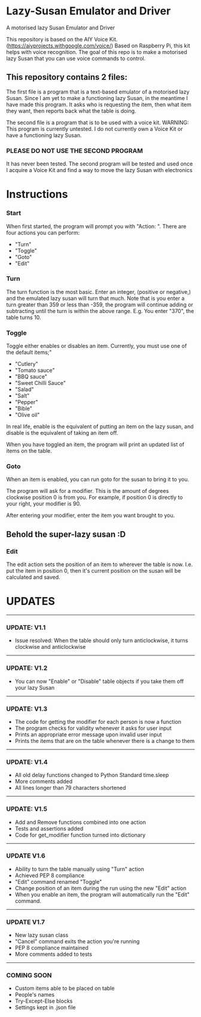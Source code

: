 # Lazy-Susan Emulator and Driver
A motorised lazy Susan Emulator and Driver

This repository is based on the AIY Voice Kit. (https://aiyprojects.withgoogle.com/voice/) Based on Raspberry Pi, this kit helps with voice recognition. The goal of this repo is to make a motorised lazy Susan that you can use voice commands to control.

## This repository contains 2 files:
The first file is a program that is a text-based emulator of a motorised lazy Susan. Since I am yet to make a functioning lazy Susan, in the meantime I have made this program. It asks who is requesting the item, then what item they want, then reports back what the table is doing.

The second file is a program that is to be used with a voice kit. WARNING: This program is currently untested. I do not currently own a Voice Kit or have a functioning lazy Susan.
### PLEASE DO NOT USE THE SECOND PROGRAM
It has never been tested. The second program will be tested and used once I acquire a Voice Kit and find a way to move the lazy Susan with electronics

# Instructions
### Start
When first started, the program will prompt you with "Action: ".
There are four actions you can perform:
- "Turn"
- "Toggle"
- "Goto"
- "Edit"

### Turn
The turn function is the most basic. Enter an integer, (positive or negative,) and the emulated lazy susan will turn that much. Note that is you enter a turn greater than 359 or less than -359, the program will continue adding or subtracting until the turn is within the above range. E.g. You enter "370", the table turns 10.

### Toggle
Toggle either enables or disables an item. Currently, you must use one of the default items;"
- "Cutlery"
- "Tomato sauce"
- "BBQ sauce"
- "Sweet Chilli Sauce"
- "Salad"
- "Salt"
- "Pepper"
- "Bible"
- "Olive oil"

In real life, enable is the equivalent of putting an item on the lazy susan, and disable is the equivalent of taking an item off.

When you have toggled an item, the program will print an updated list of items on the table.

### Goto
When an item is enabled, you can run goto for the susan to bring it to you.

The program will ask for a modifier. This is the amount of degrees clockwise position 0 is from you. For example, if position 0 is directly to your right, your modifier is 90.

After entering your modifier, enter the item you want brought to you.
## Behold the super-lazy susan :D

### Edit
The edit action sets the position of an item to wherever the table is now. I.e. put the item in position 0, then it's current position on the susan will be calculated and saved.

# UPDATES

---
### UPDATE: V1.1
- Issue resolved: When the table should only turn anticlockwise, it turns clockwise and anticlockwise
---
### UPDATE: V1.2
- You can now "Enable" or "Disable" table objects if you take them off your lazy Susan
---
### UPDATE: V1.3
- The code for getting the modifier for each person is now a function
- The program checks for validity whenever it asks for user input
- Prints an appropriate error message upon invalid user input
- Prints the items that are on the table whenever there is a change to them
---
### UPDATE: V1.4
- All old delay functions changed to Python Standard time.sleep
- More comments added
- All lines longer than 79 characters shortened
---
### UPDATE: V1.5
- Add and Remove functions combined into one action
- Tests and assertions added
- Code for get_modifier function turned into dictionary
---
### UPDATE V1.6
- Ability to turn the table manually using "Turn" action
- Achieved PEP 8 compliance
- "Edit" command renamed "Toggle"
- Change position of an item during the run using the new "Edit" action
- When you enable an item, the program will automatically run the "Edit" command.
---
### UPDATE V1.7
- New lazy susan class
- "Cancel" command exits the action you're running
- PEP 8 compliance maintained
- More comments added to tests
---
### COMING SOON
- Custom items able to be placed on table
- People's names
- Try-Except-Else blocks
- Settings kept in .json file
